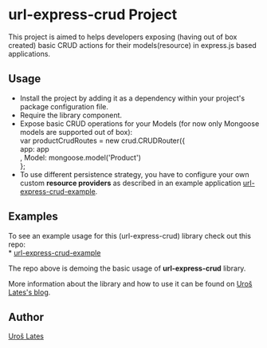 # url-express-crud Project

This project is aimed to helps developers exposing (having out of box created) basic CRUD actions for their models(resource) in express.js based applications.



## Usage

* Install the project by adding it as a dependency within your project's package configuration file.
* Require the library component.
* Expose basic CRUD operations for your Models (for now only Mongoose models are supported out of box):  
		var productCrudRoutes = new crud.CRUDRouter({  
  			app: app  
  			, Model: mongoose.model('Product')  
		};  
* To use different persistence strategy, you have to configure your own custom **resource providers** as described in an example application [url-express-crud-example](https://github.com/uroslates/url-express-crud-example).



## Examples

To see an example usage for this (url-express-crud) library check out this repo:  
	* [url-express-crud-example](https://github.com/uroslates/url-express-crud-example)
	
The repo above is demoing the basic usage of **url-express-crud** library.

More information about the library and how to use it can be found on [Uroš Lates's blog](http://uroslates.wordpress.com/).



## Author

[Uroš Lates](http://uroslates.com)